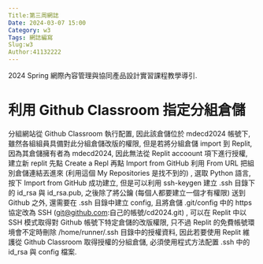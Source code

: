 ```yaml
---
Title:第三周網誌
Date: 2024-03-07 15:00
Category: w3
Tags: 網誌編寫
Slug:w3
Author:41132222
---
```


2024 Spring 網際內容管理與協同產品設計實習課程教學導引.

<!-- PELICAN_END_SUMMARY -->

# 利用 Github Classroom 指定分組倉儲
分組網站從 Github Classroom 執行配置, 因此該倉儲位於 mdecd2024 帳號下, 雖然各組組員具備對此分組倉儲改版的權限, 但是若將分組倉儲 import 到 Replit, 因為其倉儲擁有者為 mdecd2024, 因此無法從 Replit accoount 項下進行授權, 建立新 replit 先點 Create a Repl 再點 Import from GitHub 利用 From URL 把組別倉儲連結丟進來 (利用這個 My Repositories 是找不到的) , 選取 Python 語言, 按下 Import from GitHub 成功建立, 但是可以利用 ssh-keygen 建立 .ssh 目錄下的 id_rsa 與 id_rsa.pub, 之後除了將公鑰 (每個人都要建立一個才有權限) 送到 Github 之外, 還需要在 .ssh 目錄中建立 config, 且將倉儲 .git/config 中的 https 協定改為 SSH (git@github.com:自己的帳號/cd2024.git) , 可以在 Replit 中以 SSH 模式取得對 Github 帳號下特定倉儲的改版權限, 只不過 Replit 的免費帳號環境會不定時刪除 /home/runner/.ssh 目錄中的授權資料, 因此若要使用 Replit 維護從 Github Classroom 取得授權的分組倉儲, 必須使用程式方法配置 .ssh 中的 id_rsa 與 config 檔案.
